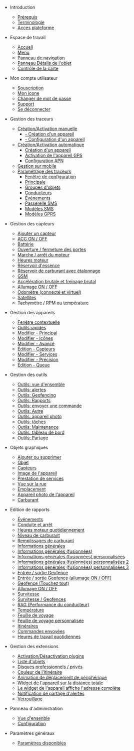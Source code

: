 - Introduction 

  - [Prérequis](introduction.md?id=prérequis)
  - [Terminologie](introduction.md?id=terminologie)
  - [Acces plateforme](introduction.md?id=accès-à-la-plateforme)

- Espace de travail
  
  - [Accueil](espace-de-travail.md?id=ecran-d39accueil)
  - [Menu](espace-de-travail.md?id=menu)
  - [Panneau de navigation](espace-de-travail.md?id=panneau-de-navigation)
  - [Panneau Détails de l'objet](espace-de-travail.md?id=panneau-détails-de-l39objet)
  - [Contrôle de la carte](espace-de-travail.md?id=contrôle-de-la-carte)

- Mon compte utilisateur

  - [Souscription](compte-utilisateurs.md?id=souscription)
  - [Mon icone](compte-utilisateurs.md?id=mes-icônes)
  - [Changer de mot de passe](compte-utilisateurs.md?id=changer-le-mot-de-passe)
  - [Support](compte-utilisateurs.md?id=support)
  - [Se déconnecter](compte-utilisateurs.md?id=se-déconnecter)

- Gestion des traceurs

  - [Création/Activation manuelle](gestion-manuelle-traceurs.md)
    - [- Création d'un appareil](gestion-manuelle-traceurs.md?id=création-d39un-appareil)
    - [- Configuration d'un appareil](gestion-manuelle-traceurs.md?id=configuration-d39un-appareil)
  - [Création/Activation automatique](gestion-auto-traceurs.md)
    - [Création d'un appareil](gestion-auto-traceurs.md?id=création-d39un-appareil)
    - [Activation de l'appareil GPS](gestion-auto-traceurs.md?id=activation-de-l39appareil-gps)
    - [Configuration APN](gestion-auto-traceurs.md?id=configuration-apn)
  - [Gestion sur mobile](gestion-sur-mobile.md)
  - [Paramétrage des traceurs](parametrage-des-traceurs.md)
    - [Fenêtre de configuration](parametrage-des-traceurs.md?id=fenêtre-de-configuration)
    - [Principale](parametrage-des-traceurs.md?id=principale)
    - [Groupes d'objets](parametrage-des-traceurs.md?id=groupes-d39objets)
    - [Conducteurs](parametrage-des-traceurs.md?id=conducteurs)
    - [Événements](parametrage-des-traceurs.md?id=Événements)
    - [Passerelle SMS](parametrage-des-traceurs.md?id=passerelle-sms)
    - [Modèles SMS](parametrage-des-traceurs.md?id=modèles-sms)
    - [Modèles GPRS](parametrage-des-traceurs.md?id=modèles-gprs)

- Gestion des capteurs

  - [Ajouter un capteur](gestion-des-capteurs.md?id=ajouter-un-capteur)
  - [ACC ON / OFF](gestion-des-capteurs.md?id=acc-on-off)
  - [Battérie](gestion-des-capteurs.md?id=battérie)
  - [Ouverture / fermeture des portes](gestion-des-capteurs.md?id=ouverture-fermeture-des-portes)
  - [Marche / arrêt du moteur](gestion-des-capteurs.md?id=marche-arrêt-du-moteur)
  - [Heures moteur](gestion-des-capteurs.md?id=heures-moteur)
  - [Réservoir d'essence](gestion-des-capteurs.md?id=réservoir-d39essence)
  - [Réservoir de carburant avec étalonnage](gestion-des-capteurs.md?id=réservoir-de-carburant-avec-étalonnage)
  - [GSM](gestion-des-capteurs.md?id=gsm)
  - [Accélération brutale et freinage brutal](gestion-des-capteurs.md?id=accélération-brutale-et-freinage-brutal)
  - [Allumage ON / OFF](gestion-des-capteurs.md?id=allumage-on-off)
  - [Odomètre (connecté et virtuel)](gestion-des-capteurs.md?id=odomètre-connecté-et-virtuel)
  - [Satellites](gestion-des-capteurs.md?id=satellites)
  - [Tachymètre / RPM ou température](gestion-des-capteurs.md?id=tachymètre-rpm-ou-température)

- Gestion des appareils

  - [Fenêtre contextuelle](gestion-des-appareils.md?id=fenêtre-contextuelle-de-l39objet)
  - [Outils rapides](gestion-des-appareils.md?id=outils-rapides-d39objet)
  - [Modifier - Principal](gestion-des-appareils.md?id=modifier-principal)
  - [Modifier - Icônes](gestion-des-appareils.md?id=modifier-icônes)
  - [Modifier - Avancé](gestion-des-appareils.md?id=modifier-avancé)
  - [Édition - Capteurs](gestion-des-appareils.md?id=Édition-capteurs)
  - [Modifier - Services](gestion-des-appareils.md?id=modifier-services)
  - [Modifier - Précision](gestion-des-appareils.md?id=modifier-précision)
  - [Édition - Queue](gestion-des-appareils.md?id=Édition-queue)
  
  
- Gestion des outils

  - [Outils: vue d'ensemble](gestion-des-outils.md?id=outils-vue-d39ensemble)
  - [Outils: alertes](gestion-des-outils.md?id=outils-alertes)
  - [Outils: Geofencing](gestion-des-outils.md?id=outils-geofencing)
  - [Outils: Rapports](gestion-des-outils.md?id=outils-rapports)
  - [Outils: envoyer une commande](gestion-des-outils.md?id=outils-envoyer-une-commande)
  - [Outils: Autre](gestion-des-outils.md?id=outils-autre)
  - [Outils: appareil photo](gestion-des-outils.md?id=outils-appareil-photo)
  - [Outils: tâches](gestion-des-outils.md?id=outils-tâches)
  - [Outils: Maintenance](gestion-des-outils.md?id=outils-maintenance)
  - [Outils: tableau de bord](gestion-des-outils.md?id=outils-tableau-de-bord)
  - [Outils: Partage](gestion-des-outils.md?id=outils-partage)
  
- Objets graphiques

  - [Ajouter ou supprimer](objets-graphiques.md?id=ajoutsuppression)
  - [Objet](objets-graphiques.md?id=objet)
  - [Capteurs](objets-graphiques.md?id=capteurs)
  - [Image de l'appareil](objets-graphiques.md?id=image-de-l39appareil)
  - [Prestation de services](objets-graphiques.md?id=prestations-de-service)
  - [Vue sur la rue](objets-graphiques.md?id=vue-sur-la-rue)
  - [Emplacement](objets-graphiques.md?id=emplacement)
  - [Appareil photo de l'appareil](objets-graphiques.md?id=appareil-photo-de-l39appareil)
  - [Carburant](objets-graphiques.md?id=carburant)

- Edition de rapports

  - [Événements](edition-de-rapports.md?id=Événements)
  - [Conduite et arrêt](edition-de-rapports.md?id=conduite-et-arrêt)
  - [Heures moteur quotidiennement](edition-de-rapports.md?id=heures-moteur-quotidiennement)
  - [Niveau de carburant](edition-de-rapports.md?id=niveau-de-carburant)
  - [Remplissages de carburant](edition-de-rapports.md?id=remplissages-de-carburant)
  - [Informations générales](edition-de-rapports.md?id=informations-générales)
  - [Informations générales (fusionnées)](edition-de-rapports.md?id=informations-générales-fusionnées)
  - [Informations générales (fusionnées) personnalisées](edition-de-rapports.md?id=informations-générales-fusionnées-personnalisées)
  - [Informations générales (fusionnées) personnalisées 2](edition-de-rapports.md?id=informations-générales-fusionnées-personnalisées-2)
  - [Informations générales (fusionnées) personnalisées 3](edition-de-rapports.md?id=informations-générales-fusionnées-personnalisées-3)
  - [Entrée / sortie Geofence](edition-de-rapports.md?id=entrée-sortie-geofence)
  - [Entrée / sortie Geofence (allumage ON / OFF)](edition-de-rapports.md?id=entrée-sortie-geofence-allumage-on-off)
  - [Geofence (Touchez tout)](edition-de-rapports.md?id=geofence-touchez-tout)
  - [Allumage ON / OFF](edition-de-rapports.md?id=allumage-on-off)
  - [Survitesse](edition-de-rapports.md?id=survitesse)
  - [Survitesse / Geofences](edition-de-rapports.md?id=survitesse-geofences)
  - [RAG (Performance du conducteur)](edition-de-rapports.md?id=rag-performance-du-conducteur)
  - [Température](edition-de-rapports.md?id=température)
  - [Feuille de voyage](edition-de-rapports.md?id=feuille-de-voyage)
  - [Feuille de voyage personnalisée](edition-de-rapports.md?id=feuille-de-voyage-personnalisée)
  - [Itinéraires](edition-de-rapports.md?id=itinéraires)
  - [Commandes envoyées](edition-de-rapports.md?id=commandes-envoyées)
  - [Heures de travail quotidiennes](edition-de-rapports.md?id=heures-de-travail-quotidiennes)

- Gestion des extensions

  - [Activation/Désactivation plugins](gestion-des-extensions.md?id=activationdésactivation)
  - [Liste d'objets](gestion-des-extensions.md?id=liste-d39objets)
  - [Disques professionnels / privés](gestion-des-extensions.md?id=disques-professionnels-privés)
  - [Couleur de l'itinéraire](gestion-des-extensions.md?id=couleur-de-l39itinéraire)
  - [Animation de déplacement de périphérique](gestion-des-extensions.md?id=animation-de-déplacement-de-périphérique)
  - [Widget de l'appareil sur la distance totale](gestion-des-extensions.md?id=widget-de-l39appareil-sur-la-distance-totale)
  - [Le widget de l'appareil affiche l'adresse complète](gestion-des-extensions.md?id=le-widget-de-l39appareil-affiche-l39adresse-complète)
  - [Notification de partage d'alertes](gestion-des-extensions.md?id=notification-de-partage-d39alertes)
  - [Verrouillage](gestion-des-extensions.md?id=verrouillage)

- Panneau d'administration

  - [Vue d'ensenble](panneau-administration.md?id=vue-d39ensemble)
  - [Configuration](panneau-administration.md?id=configuration)
  

- Paramètres généraux

  - [Paramètres disponibles](parametres-generaux.md?id=paramètres-disponibles)
